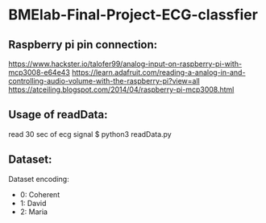 # BMElab-Final-Project-ECG-classfier

## Raspberry pi pin connection:
https://www.hackster.io/talofer99/analog-input-on-raspberry-pi-with-mcp3008-e64e43
https://learn.adafruit.com/reading-a-analog-in-and-controlling-audio-volume-with-the-raspberry-pi?view=all
https://atceiling.blogspot.com/2014/04/raspberry-pi-mcp3008.html


## Usage of readData:

read 30 sec of ecg signal
$ python3 readData.py

## Dataset:
Dataset encoding:

*   0: Coherent
*   1: David
*   2: Maria